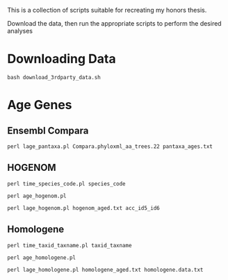 This is a collection of scripts suitable for recreating my honors thesis.

Download the data, then run the appropriate scripts to perform the desired analyses

Downloading Data
================
`bash download_3rdparty_data.sh`

Age Genes
=========

Ensembl Compara
---------------
`perl lage_pantaxa.pl Compara.phyloxml_aa_trees.22 pantaxa_ages.txt`

HOGENOM
-------
`perl time_species_code.pl species_code`

`perl age_hogenom.pl`

`perl lage_hogenom.pl hogenom_aged.txt acc_id5_id6`

Homologene
----------
`perl time_taxid_taxname.pl taxid_taxname`

`perl age_homologene.pl`

`perl lage_homologene.pl homologene_aged.txt homologene.data.txt`
